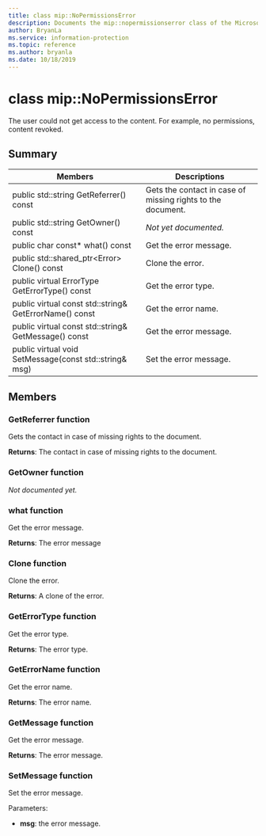 ```yaml
---
title: class mip::NoPermissionsError 
description: Documents the mip::nopermissionserror class of the Microsoft Information Protection (MIP) SDK.
author: BryanLa
ms.service: information-protection
ms.topic: reference
ms.author: bryanla
ms.date: 10/18/2019
---
```


# class mip::NoPermissionsError 
The user could not get access to the content. For example, no permissions, content revoked.
  
## Summary
 Members                        | Descriptions                                
--------------------------------|---------------------------------------------
public std::string GetReferrer() const  |  Gets the contact in case of missing rights to the document.
public std::string GetOwner() const  | _Not yet documented._
public char const* what() const  |  Get the error message.
public std::shared_ptr\<Error\> Clone() const  |  Clone the error.
public virtual ErrorType GetErrorType() const  |  Get the error type.
public virtual const std::string& GetErrorName() const  |  Get the error name.
public virtual const std::string& GetMessage() const  |  Get the error message.
public virtual void SetMessage(const std::string& msg)  |  Set the error message.
  
## Members
  
### GetReferrer function
Gets the contact in case of missing rights to the document.

  
**Returns**: The contact in case of missing rights to the document.
  
### GetOwner function
_Not documented yet._

  
### what function
Get the error message.

  
**Returns**: The error message
  
### Clone function
Clone the error.

  
**Returns**: A clone of the error.
  
### GetErrorType function
Get the error type.

  
**Returns**: The error type.
  
### GetErrorName function
Get the error name.

  
**Returns**: The error name.
  
### GetMessage function
Get the error message.

  
**Returns**: The error message.
  
### SetMessage function
Set the error message.

Parameters:  
* **msg**: the error message.

